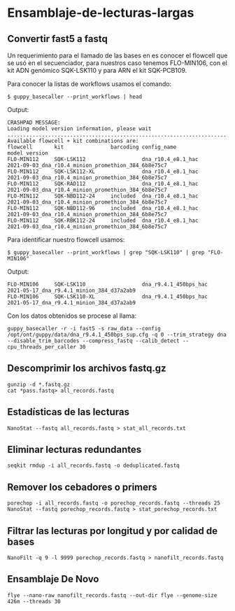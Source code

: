 # Ensamblaje-de-lecturas-largas

## Convertir fast5 a fastq

Un requerimiento para el llamado de las bases en  es conocer el flowcell que se usó en el secuenciador, para nuestros caso tenemos FLO-MIN106, con el kit ADN genómico SQK-LSK110 y para ARN el kit SQK-PCB109.

Para conocer la listas de workflows usamos el comando:

```
$ guppy_basecaller --print_workflows | head
```

Output:

```
CRASHPAD MESSAGE: 
Loading model version information, please wait ..............................................................................................................
Available flowcell + kit combinations are:
flowcell       kit               barcoding config_name                    model version
FLO-MIN112     SQK-LSK112                  dna_r10.4_e8.1_hac             2021-09-03_dna_r10.4_minion_promethion_384_6b8e75c7
FLO-MIN112     SQK-LSK112-XL               dna_r10.4_e8.1_hac             2021-09-03_dna_r10.4_minion_promethion_384_6b8e75c7
FLO-MIN112     SQK-RAD112                  dna_r10.4_e8.1_hac             2021-09-03_dna_r10.4_minion_promethion_384_6b8e75c7
FLO-MIN112     SQK-NBD112-24     included  dna_r10.4_e8.1_hac             2021-09-03_dna_r10.4_minion_promethion_384_6b8e75c7
FLO-MIN112     SQK-NBD112-96     included  dna_r10.4_e8.1_hac             2021-09-03_dna_r10.4_minion_promethion_384_6b8e75c7
FLO-MIN112     SQK-RBK112-24     included  dna_r10.4_e8.1_hac             2021-09-03_dna_r10.4_minion_promethion_384_6b8e75c7
```
Para identificar nuestro flowcell usamos:

```
$ guppy_basecaller --print_workflows | grep "SQK-LSK110" | grep "FLO-MIN106"
```

Output:

```
FLO-MIN106     SQK-LSK110                  dna_r9.4.1_450bps_hac          2021-05-17_dna_r9.4.1_minion_384_d37a2ab9
FLO-MIN106     SQK-LSK110-XL               dna_r9.4.1_450bps_hac          2021-05-17_dna_r9.4.1_minion_384_d37a2ab9
```

Con los datos obtenidos se procese al llama:

```
guppy_basecaller -r -i fast5 -s raw_data --config /opt/ont/guppy/data/dna_r9.4.1_450bps_sup.cfg -q 0 --trim_strategy dna --disable_trim_barcodes --compress_fastq --calib_detect --cpu_threads_per_caller 30
```

## Descomprimir los archivos fastq.gz 

```
gunzip -d *.fastq.gz
cat *pass.fastq> all_records.fastq
```

## Estadísticas de las lecturas

```
NanoStat --fastq all_records.fastq > stat_all_records.txt
```

## Eliminar lecturas redundantes

```
seqkit rmdup -i all_records.fastq -o deduplicated.fastq
```

## Remover los cebadores o primers

```
porechop -i all_records.fastq -o porechop_records.fastq --threads 25
NanoStat --fastq porechop_records.fastq > stat_porechop_records.txt
```

## Filtrar las lecturas por longitud y por calidad de bases

```
NanoFilt -q 9 -l 9999 porechop_records.fastq > nanofilt_records.fastq
```

## Ensamblaje De Novo

```
flye --nano-raw nanofilt_records.fastq --out-dir flye --genome-size 426m --threads 30
```


